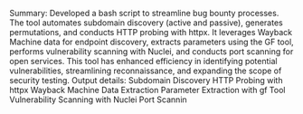 Summary: Developed a bash script to streamline bug bounty processes. The tool automates subdomain discovery (active and
 passive), generates permutations, and conducts HTTP probing with httpx. It leverages Wayback Machine data for endpoint
 discovery, extracts parameters using the GF tool, performs vulnerability scanning with Nuclei, and conducts port scanning for open
 services. This tool has enhanced efficiency in identifying potential vulnerabilities, streamlining reconnaissance, and expanding the
 scope of security testing.
 Output details:
 Subdomain Discovery
 HTTP Probing with httpx
 Wayback Machine Data Extraction
 Parameter Extraction with gf Tool
 Vulnerability Scanning with Nuclei
 Port Scannin
